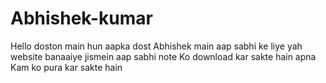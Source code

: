 # Abhishek-kumar
Hello doston main hun aapka dost Abhishek main aap sabhi ke liye yah website banaaiye jismein aap sabhi note Ko download kar sakte hain apna Kam ko pura kar sakte hain
